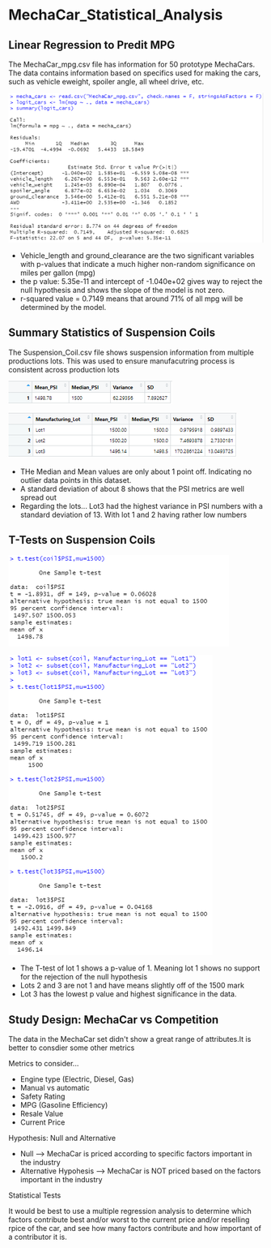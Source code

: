 # MechaCar_Statistical_Analysis

## Linear Regression to Predit MPG
The MechaCar_mpg.csv file has information for 50 prototype MechaCars. The data contains information based on specifics used for making the cars, such as vehicle eweight, spoiler angle, all wheel drive, etc. 

![Linear Regression](https://github.com/mbugyis/MechaCar_Statistical_Analysis/blob/main/logit_analysis.png)

- Vehicle_length and ground_clearance are the two significant variables with p-values that indicate a much higher non-random significance on miles per gallon (mpg)
- the p value: 5.35e-11 and intercept of -1.040e+02 gives way to reject the null hypothesis and shows the slope of the model is not zero.
- r-squared value = 0.7149 means that around 71% of all mpg will be determined by the model.

## Summary Statistics of Suspension Coils
The Suspension_Coil.csv file shows suspension information from multiple productions lots. This was used to ensure manufacutring process is consistent across production lots

![PSI Summary](https://github.com/mbugyis/MechaCar_Statistical_Analysis/blob/main/PSI_summary.png)

![PSI Lot](https://github.com/mbugyis/MechaCar_Statistical_Analysis/blob/main/PSI_LotSum.png)

- THe Median and Mean values are only about 1 point off. Indicating no outlier data points in this dataset.
- A standard deviation of about 8 shows that the PSI metrics are well spread out 
- Regarding the lots... Lot3 had the highest variance in PSI numbers with a standard deviation of 13. With lot 1 and 2 having rather low numbers


## T-Tests on Suspension Coils

![T Total](https://github.com/mbugyis/MechaCar_Statistical_Analysis/blob/main/t_test%20total.png)

![T by Lots](https://github.com/mbugyis/MechaCar_Statistical_Analysis/blob/main/t_test%20lots.png)

- The T-test of lot 1 shows a p-value of 1. Meaning lot 1 shows no support for the rejection of the null hypothesis
- Lots 2 and 3 are not 1 and have means slightly off of the 1500 mark
- Lot 3 has the lowest p value and highest significance in the data.

## Study Design: MechaCar vs Competition
The data in the MechaCar set didn't show a great range of attributes.It is better to consdier some other metrics

Metrics to consider...
- Engine type (Electric, Diesel, Gas)
- Manual vs automatic
- Safety Rating
- MPG (Gasoline Efficiency)
- Resale Value
- Current Price

Hypothesis: Null and Alternative
- Null --> MechaCar is priced according to specific factors important in the industry
- Alternative Hypohesis --> MechaCar is NOT priced based on the factors important in the industry

Statistical Tests

It would be best to use a multiple regression analysis to determine which factors contribute best and/or worst to the current price and/or reselling rpice of the car, and see how many factors contribute and how important of a contributor it is. 

